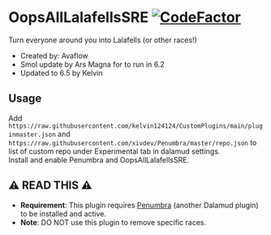 # OopsAllLalafellsSRE [![CodeFactor](https://www.codefactor.io/repository/github/kelvin124124/oopsalllalafellssre/badge)](https://www.codefactor.io/repository/github/kelvin124124/oopsalllalafellssre)

Turn everyone around you into Lalafells (or other races!)

- Created by: Avaflow
- Smol update by Ars Magna for to run in 6.2
- Updated to 6.5 by Kelvin

## Usage
Add `https://raw.githubusercontent.com/kelvin124124/CustomPlugins/main/pluginmaster.json` and `https://raw.githubusercontent.com/xivdev/Penumbra/master/repo.json` to list of custom repo under Experimental tab in dalamud settings.  
Install and enable Penumbra and OopsAllLalafellsSRE.

## ⚠️ READ THIS ⚠️

- **Requirement**: This plugin requires [Penumbra](https://github.com/xivdev/Penumbra) (another Dalamud plugin) to be installed and active.
- **Note**: DO NOT use this plugin to remove specific races.
